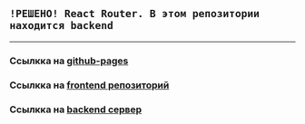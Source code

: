 ## **`!РЕШЕНО! React Router. В этом репозитории находится backend`**  

---  

### Ссылкка на [github-pages](https://rt-vinsent.github.io/ra16-hw-9/)

### Ссылкка на [frontend репозиторий](https://github.com/RT-Vinsent/ra16-hw-9)

### Ссылкка на [backend сервер](https://ra16-hw-9-backend.onrender.com)
